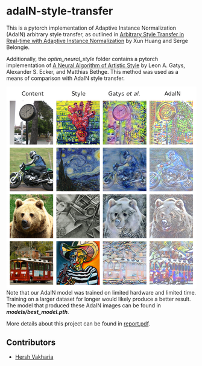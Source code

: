 # adaIN-style-transfer

This is a pytorch implementation of Adaptive Instance Normalization (AdaIN) arbitrary style transfer, as outlined in [Arbitrary Style Transfer in Real-time with Adaptive Instance Normalization](https://arxiv.org/abs/1703.06868) by Xun Huang and Serge Belongie.

Additionally, the *optim_neural_style* folder contains a pytorch implementation of [A Neural Algorithm of Artistic Style](https://arxiv.org/abs/1508.06576) by Leon A. Gatys, Alexander S. Ecker, and Matthias Bethge. This method was used as a means of comparison with AdaIN style transfer.

![Style transfer comparison grid](test_set/grid.png)
Note that our AdaIN model was trained on limited hardware and limited time. Training on a larger dataset for longer would likely produce a better result. The model that produced these AdaIN images can be found in ***models/best_model.pth***.

More details about this project can be found in [report.pdf](report.pdf).

## Contributors

* [Hersh Vakharia](https://github.com/hvak)
